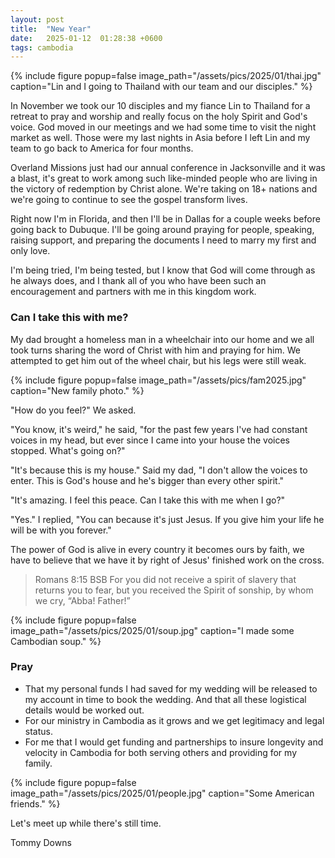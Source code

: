 ```yaml
---
layout: post
title:  "New Year"
date:   2025-01-12  01:28:38 +0600
tags: cambodia
---
```

{% include figure popup=false image_path="/assets/pics/2025/01/thai.jpg" caption="Lin and I going to Thailand with our team and our disciples." %}

In November we took our 10 disciples and my fiance Lin to Thailand for a retreat to pray and worship and really focus on the holy Spirit and God's voice. God moved in our meetings and we had some time to visit the night market as well. Those were my last nights in Asia before I left Lin and my team to go back to America for four months. 

Overland Missions just had our annual conference in Jacksonville and it was a blast, it's great to work among such like-minded people who are living in the victory of redemption by Christ alone. We're taking on 18+ nations and we're going to continue to see the gospel transform lives.

Right now I'm in Florida, and then I'll be in Dallas for a couple weeks before going back to Dubuque. I'll be going around praying for people, speaking, raising support, and preparing the documents I need to marry my first and only love.

I'm being tried, I'm being tested, but I know that God will come through as he always does, and I thank all of you who have been such an encouragement and partners with me in this kingdom work. 

### Can I take this with me?

My dad brought a homeless man in a wheelchair into our home and we all took turns sharing the word of Christ with him and praying for him. We attempted to get him out of the wheel chair, but his legs were still weak. 


{% include figure popup=false image_path="/assets/pics/fam2025.jpg" caption="New family photo." %}

"How do you feel?" We asked.

"You know, it's weird," he said, "for the past few years I've had constant voices in my head, but ever since I came into your house the voices stopped. What's going on?"

"It's because this is my house." Said my dad, "I don't allow the voices to enter. This is God's house and he's bigger than every other spirit."

"It's amazing. I feel this peace. Can I take this with me when I go?"

"Yes." I replied, "You can because it's just Jesus. If you give him your life he will be with you forever."

The power of God is alive in every country it becomes ours by faith, we have to believe that we have it by right of Jesus' finished work on the cross.

> Romans 8:15 BSB
> For you did not receive a spirit of slavery that returns you to fear, but you received the Spirit of sonship, by whom we cry, “Abba! Father!”

{% include figure popup=false image_path="/assets/pics/2025/01/soup.jpg" caption="I made some Cambodian soup." %}

### Pray
- That my personal funds I had saved for my wedding will be released to my account in time to book the wedding. And that all these logistical details would be worked out.
- For our ministry in Cambodia as it grows and we get legitimacy and legal status. 
- For me that I would get funding and partnerships to insure longevity and velocity in Cambodia for both serving others and providing for my family.

{% include figure popup=false image_path="/assets/pics/2025/01/people.jpg" caption="Some American friends." %}

Let's meet up while there's still time.

Tommy Downs
